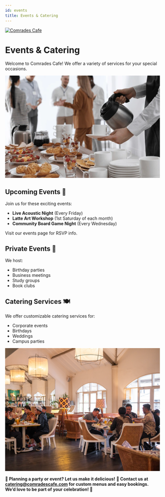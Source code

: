 ```yaml
---
id: events
title: Events & Catering
---
```


[<img src="/img/logohome.png" alt="Comrades Cafe" width="30" length="30" />](/) 

# Events & Catering

Welcome to Comrades Cafe! We offer a variety of services for your special occasions.

![Events](event.png) 

## Upcoming Events 🎉
Join us for these exciting events:
- **Live Acoustic Night** (Every Friday)
- **Latte Art Workshop** (1st Saturday of each month)
- **Community Board Game Night** (Every Wednesday)

Visit our events page for RSVP info.

## Private Events 🏢
We host:
- Birthday parties
- Business meetings
- Study groups
- Book clubs

## Catering Services 🍽️
We offer customizable catering services for:
- Corporate events
- Birthdays
- Weddings
- Campus parties

![Events](events.png) 

**🎉 Planning a party or event? Let us make it delicious!**
**📧 Contact us at catering@comradescafe.com for custom menus and easy bookings.**
**We’d love to be part of your celebration! 💛**


